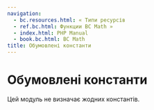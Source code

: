 ```yaml
---
navigation:
  - bc.resources.html: « Типи ресурсів
  - ref.bc.html: Функции BC Math »
  - index.html: PHP Manual
  - book.bc.html: BC Math
title: Обумовлені константи
---
```

# Обумовлені константи

Цей модуль не визначає жодних константів.

